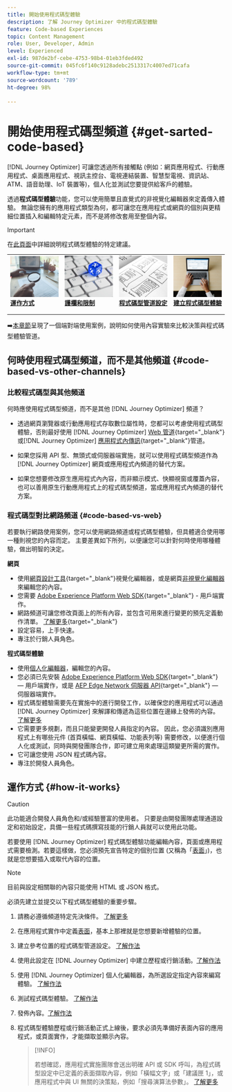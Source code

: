 ```yaml
---
title: 開始使用程式碼型體驗
description: 了解 Journey Optimizer 中的程式碼型體驗
feature: Code-based Experiences
topic: Content Management
role: User, Developer, Admin
level: Experienced
exl-id: 987de2bf-cebe-4753-98b4-01eb3fded492
source-git-commit: 045fc6f140c9128adebc2513317c4007ed71cafa
workflow-type: tm+mt
source-wordcount: '789'
ht-degree: 98%

---
```


# 開始使用程式碼型頻道 {#get-sarted-code-based}

[!DNL Journey Optimizer] 可讓您透過所有接觸點 (例如：網頁應用程式、行動應用程式、桌面應用程式、視訊主控台、電視連結裝置、智慧型電視、資訊站、ATM、語音助理、IoT 裝置等)，個人化並測試您要提供給客戶的體驗。

透過&#x200B;**程式碼型體驗**&#x200B;功能，您可以使用簡單且直覺式的非視覺化編輯器來定義傳入體驗。 無論您擁有的應用程式類型為何，都可讓您在應用程式或網頁的個別與更精細位置插入和編輯特定元素，而不是將修改套用至整個內容。

<!--[!DNL Journey Optimizer] allows you to compose and deliver content on any inbound device in a developer-focused workflow. You can leverage all the personalization capabilities, and preview what will be published. The content can be static (images, text, JSON, HTML) or dynamic (offers, decisions, recommendations). You can also insert custom content actions in your omni-channel journeys.-->

>[!IMPORTANT]
>
>在[此頁面](code-based-prerequisites.md)中詳細說明程式碼型體驗的特定建議。


<!--Discover the detailed steps to create a code-based campaign in this video.-->

<table style="table-layout:fixed"><tr style="border: 0;">
<td>
<a href="#how-it-works">
<img alt="銷售機會" src="../assets/do-not-localize/privacy-audit.jpeg">
</a>
<div><a href="#how-it-works"><strong>運作方式</strong>
</div>
<p>
</td>
<td>
<a href="code-based-prerequisites.md">
<img alt="驗證" src="../assets/do-not-localize/web-prerequisites.jpg">
</a>
<div>
<a href="code-based-prerequisites.md"><strong>護欄和限制</strong></a>
</div>
<p>
</td>
<td>
<a href="code-based-configuration.md">
<img alt="驗證" src="../assets/do-not-localize/web-design.jpg">
</a>
<div>
<a href="code-based-implementation-samples.md"><strong>程式碼型管道設定</strong></a>
</div>
<p>
</td>
<td>
<a href="create-code-based.md#create-code-based-campaign">
<img alt="不頻繁" src="../assets/do-not-localize/web-create.jpg">
</a>
<div>
<a href="create-code-based.md#create-code-based-campaign"><strong>建立程式碼型體驗</strong></a>
</div>
<p></td>
</tr></table>

<!--[Learn how to create a code-based campaign in this video](#video)-->

➡️[本章節](../experience-decisioning/experience-decisioning-uc.md)呈現了一個端對端使用案例，說明如何使用內容實驗來比較決策與程式碼型體驗管道。

## 何時使用程式碼型頻道，而不是其他頻道 {#code-based-vs-other-channels}

### 比較程式碼型與其他頻道

何時應使用程式碼型頻道，而不是其他 [!DNL Journey Optimizer] 頻道？

* 透過網頁瀏覽器或行動應用程式存取數位屬性時，您都可以考慮使用程式碼型體驗，否則最好使用 [!DNL Journey Optimizer] [Web 管道](../web/get-started-web.md){target="_blank"}或[!DNL Journey Optimizer] [應用程式內傳訊](../in-app/get-started-in-app.md){target="_blank"}管道。

<!--* You can use the code-based channel as an alternative to the [!DNL Journey Optimizer] web channel if your website cannot be loaded into the [web designer](../web/web-visual-editor.md){target="_blank"} visual editor or if you cannot use the [browser extension](../web/web-prerequisites.md#visual-authoring-prerequisites){target="_blank"} that powers visual authoring for web channel.-->

* 如果您採用 API 型、無頭式或伺服器端實施，就可以使用程式碼型頻道作為 [!DNL Journey Optimizer] 網頁或應用程式內頻道的替代方案。

* 如果您想要修改原生應用程式內內容，而非顯示模式、快顯視窗或覆蓋內容，也可以善用原生行動應用程式上的程式碼型頻道，當成應用程式內頻道的替代方案。

### 程式碼型對比網路頻道 {#code-based-vs-web}

若要執行網路使用案例，您可以使用網路頻道或程式碼型體驗，但具體適合使用哪一種則視您的內容而定。 主要差異如下所列，以便讓您可以針對何時使用哪種體驗，做出明智的決定。

**網頁**

* 使用[網頁設計工具](../web/web-visual-editor.md){target="_blank"}視覺化編輯器，或是網頁[非視覺化編輯器](../web/web-non-visual-editor.md)來編輯您的內容。
* 您需要 [Adobe Experience Platform Web SDK](https://experienceleague.adobe.com/docs/platform-learn/implement-web-sdk/overview.html?lang=zh-Hant){target="_blank"} - 用戶端實作。
  <!--* You need the [Adobe Experience Cloud Visual Editing Helper](https://chrome.google.com/webstore/detail/adobe-experience-cloud-vi/kgmjjkfjacffaebgpkpcllakjifppnca){target="_blank"} extension installed on your web browser. [Learn more](../web/web-prerequisites.md){target="_blank"}-->
* 網路頻道可讓您修改頁面上的所有內容，並包含可用來進行變更的預先定義動作清單。 [了解更多](../web/web-visual-editor.md){target="_blank"}
* 設定容易，上手快速。
* 專注於行銷人員角色。

**程式碼型體驗**

* 使用[個人化編輯器](create-code-based.md#edit-code)，編輯您的內容。
* 您必須已先安裝 [Adobe Experience Platform Web SDK](https://experienceleague.adobe.com/docs/platform-learn/implement-web-sdk/overview.html?lang=zh-Hant){target="_blank"} — 用戶端實作，或是 [AEP Edge Network 伺服器 API](https://experienceleague.adobe.com/docs/experience-platform/edge-network-server-api/data-collection/interactive-data-collection.html?lang=zh-Hant){target="_blank"} — 伺服器端實作。
* 程式碼型體驗需要先在實施中的進行開發工作，以確保您的應用程式可以通過 [!DNL Journey Optimizer] 來解譯和傳遞為這些位置在邊緣上發佈的內容。[了解更多](code-based-surface.md)
* 它需要更多規劃，而且只能變更開發人員指定的內容。 因此，您必須識別應用程式上有哪些元件 (首頁橫幅、網頁橫幅、功能表列等) 需要修改，以便進行個人化或測試，同時與開發團隊合作，即可建立用來處理這類變更所需的實作。
* 它可讓您使用 JSON 程式碼內容。
* 專注於開發人員角色。

## 運作方式 {#how-it-works}

>[!CAUTION]
>
>此功能適合開發人員角色和/或經驗豐富的使用者。 只要是由開發團隊處理通道設定和初始設定，具備一些程式碼撰寫技能的行銷人員就可以使用此功能。

若要使用 [!DNL Journey Optimizer] 程式碼型體驗功能編輯內容，頁面或應用程式需要檢測。若要這樣做，您必須預先宣告特定的個別位置 (又稱為「[表面](code-based-surface.md)」)，也就是您想要插入或取代內容的位置。

>[!NOTE]
>
>目前與設定相關聯的內容只能使用 HTML 或 JSON 格式。

必須先建立並提交以下程式碼型體驗的重要步驟。

1. 請務必遵循頻道特定先決條件。 [了解更多](code-based-prerequisites.md)

1. 在應用程式實作中定義[表面](code-based-surface.md#surface-definition)，基本上那裡就是您想要新增體驗的位置。

1. 建立參考位置的程式碼型管道設定。 [了解作法](code-based-configuration.md#create-code-based-configuration)

1. 使用此設定在 [!DNL Journey Optimizer] 中建立歷程或行銷活動。[了解作法](create-code-based.md#create-code-based-campaign)

1. 使用 [!DNL Journey Optimizer] 個人化編輯器，為所選設定指定內容來編寫體驗。 [了解作法](create-code-based.md#edit-code)

1. 測試程式碼型體驗。 [了解作法](test-code-based.md)

1. 發佈內容。[了解作法](publish-code-based.md)

1. 程式碼型體驗歷程或行銷活動正式上線後，要求必須先準備好表面內容的應用程式，或頁面實作，才能擷取並顯示內容。

   >[!INFO]
   >
   >若想確認，應用程式實施團隊會送出明確 API 或 SDK 呼叫，為程式碼型設定中已定義的表面擷取內容，例如「橫幅文字」或「建議匣 1」，或應用程式中與 UI 無關的決策點，例如「搜尋演算法參數」。 <!--In this case, the implementation team is responsible for rendering or otherwise interpreting and acting on the returned content.--> [了解更多](code-based-implementation-samples.md)

